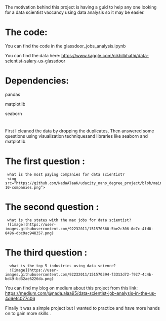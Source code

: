 The motivation behind this project is having a guid to help any one looking for a data scientist vaccancy using data analysis so it may be easier.
# The code:
You can find the code in the glassdoor_jobs_analysis.ipynb

You can find the data here: 
                  https://www.kaggle.com/nikhilbhathi/data-scientist-salary-us-glassdoor

# Dependencies:
  pandas
  
  matplotlib
  
  seaborn
#  
First I cleaned the data by dropping the duplicates, Then answered some questions using visualization techniquesand libraries like seaborn and matplotlib.
  # The first question : 
     what is the most paying companies for data scientist?
     <img src=“https://github.com/NadaAlaaK/udacity_nano_degree_project/blob/main/results/top-10-companies.png”>
   # The second question : 
     what is the states with the max jobs for data scientist?
     ![image](https://user-images.githubusercontent.com/92232011/151570360-5be2c306-0e7c-4fd0-8496-dbc9ac948357.png)

  # The third question : 
      what is the top 5 industries using data science?
      ![image](https://user-images.githubusercontent.com/92232011/151570394-f3313d72-f927-4c4b-bd49-bd32ae6226da.png)

      
 You can find my blog on medium about this project from this link:
                 https://medium.com/@nada.alaa95/data-scientist-job-analysis-in-the-us-4d6efc077c06
  
Finally it was a simple project but I wanted to practice and have more hands on to gain more skills .
